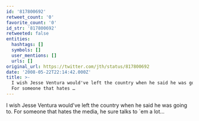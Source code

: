 ```yaml
---
id: '817800692'
retweet_count: '0'
favorite_count: '0'
id_str: '817800692'
retweeted: false
entities:
  hashtags: []
  symbols: []
  user_mentions: []
  urls: []
original_url: https://twitter.com/jth/status/817800692
date: '2008-05-22T22:14:42.000Z'
title: >-
  I wish Jesse Ventura would've left the country when he said he was going to.
  For someone that hates …
---
```


I wish Jesse Ventura would've left the country when he said he was going to. For someone that hates the media, he sure talks to `em a lot...